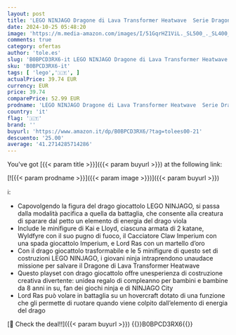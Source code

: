 ```yaml
---
layout: post
title: 'LEGO NINJAGO Dragone di Lava Transformer Heatwave  Serie Dragons Rising con Figura di Drago Giocattolo e Minifigure di Kai e Lloyd  Giochi Ninja per Bambini e Bambine 71793'
date: 2024-10-25 05:48:20
image: 'https://m.media-amazon.com/images/I/51GqrHZ1ViL._SL500_._SL400_.jpg'
comments: true
category: ofertas
author: 'tole.es'
slug: 'B0BPCD3RX6-it LEGO NINJAGO Dragone di Lava Transformer Heatwave Serie...'
sku: 'B0BPCD3RX6-it'
tags: [ 'lego','🇮🇹', ]
actualPrice: 39.74 EUR
currency: EUR
price: 39.74
comparePrice: 52.99 EUR
prodname: 'LEGO NINJAGO Dragone di Lava Transformer Heatwave  Serie Dragons Rising con Figura di Drago Giocattolo e Minifigure di Kai e Lloyd  Giochi Ninja per Bambini e Bambine 71793'
country: 'it'
flag: '🇮🇹'
brand: ''
buyurl: 'https://www.amazon.it/dp/B0BPCD3RX6/?tag=tolees00-21'
descuento: '25.00'
average: '41.2714285714286'
---
```


You've got [{{< param title >}}]({{< param buyurl >}}) at the following link:

[![{{< param prodname >}}]({{< param image >}})]({{< param buyurl >}})

ℹ️:

- Capovolgendo la figura del drago giocattolo LEGO NINJAGO, si passa dalla modalità pacifica a quella da battaglia, che consente alla creatura di sparare dal petto un elemento di energia del drago viola
- Include le minifigure di Kai e Lloyd, ciascuna armata di 2 katane, Wyldfyre con il suo pugno di fuoco, il Cacciatore Claw Imperium con una spada giocattolo Imperium, e Lord Ras con un martello d’oro
- Con il drago giocattolo trasformabile e le 5 minifigure di questo set di costruzioni LEGO NINJAGO, i giovani ninja intraprendono unaudace missione per salvare il Dragone di Lava Transformer Heatwave
- Questo playset con drago giocattolo offre unesperienza di costruzione creativa divertente: unidea regalo di compleanno per bambini e bambine da 8 anni in su, fan dei giochi ninja e di NINJAGO City
- Lord Ras può volare in battaglia su un hovercraft dotato di una funzione che gli permette di ruotare quando viene colpito dall’elemento di energia del drago

[🛒 Check the deal!!]({{< param buyurl >}})
{{<world>}}B0BPCD3RX6{{</world>}}

